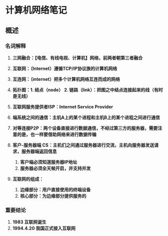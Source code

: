 # 计算机网络笔记

## 概述

### 名词解释

1. **三网融合：【电信、有线电视、计算机】网络，前两者朝第三者融合**

2. **互联网：（Internet）遵循TCP/IP协议族的计算机网络**
3. **互连网：（internet）把多个计算机网络互连而成的网络**

4. **拓扑图：1. 结点（node） 2. 链路（link）：把图之中结点连接起来的线（有时是无线）**

5. **互联网服务提供者ISP：Internet Service Provider**

6. **端系统之间的通信：主机A上的某个进程和主机B上的某个进程之间进行通信**
7. **对等连接P2P：两个设备直接进行数据通信，不经过第三方的服务器，需要注意的是，也一样要借助网络来进行数据传输**
8. **客户-服务器端 CS：主机们之间通过服务器进行交流，主机向服务器发送请求，服务器端返回信息**
   1. **客户端必须知道服务器IP地址**
   2. **服务器必须全天候开启，并支持并发**
9. **互联网的组成：**
   1. **边缘部分：用户直接使用的终端设备**
   2. **核心部分：为边缘部分提供服务的**



### 重要结论

1. **1983 互联网诞生**
2. **1994.4.20 我国正式接入互联网**